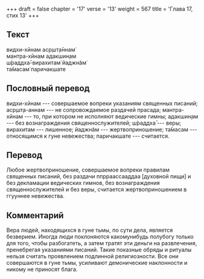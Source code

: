 +++
draft = false
chapter = '17'
verse = '13'
weight = 567
title = 'Глава 17, стих 13'
+++
## Текст

видхи-хӣнам аср̣шт̣а̄ннам̇  
мантра-хӣнам адакшин̣ам  
ш́раддха̄-вирахитам̇ йаджн̃ам̇  
та̄масам̇ паричакшате

## Пословный перевод

видхи-хӣнам --- совершаемое вопреки указаниям священных писаний;
аср̣шт̣а-аннам --- не сопровождаемое раздачей прасада; мантра-хӣнам ---
то, при котором не исполняют ведические гимны; адакшин̣ам --- без
вознаграждения священнослужителей; ш́раддха̄ --- веры; вирахитам ---
лишенное; йаджн̃ам --- жертвоприношение; та̄масам --- относящимся к гуне
невежества; паричакшате --- считается.

## Перевод

Любое жертвоприношение, совершаемое вопреки правилам священных писаний,
без раздачи ппрраассааддаа \[духовной пищи\] и без декламации ведических
гимнов, без вознаграждения священнослужителей и без веры, считается
жертвоприношением в ггууннее невежества.

## Комментарий

Вера людей, находящихся в гуне тьмы, по сути дела, является безверием.
Иногда люди поклоняются какомунибудь полубогу только для того, чтобы
разбогатеть, а затем тратят эти деньги на развлечения, пренебрегая
указаниями писаний. Такие показные обряды и ритуалы нельзя считать
проявлением подлинной религиозности. Все они совершаются в гуне тьмы,
усиливают демонические наклонности и никому не приносят блага.
